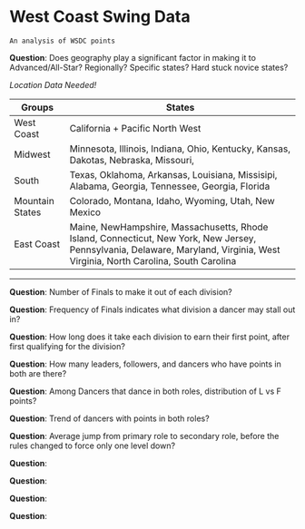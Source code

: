 # West Coast Swing Data

    An analysis of WSDC points

**Question**:
Does geography play a significant factor in making it to Advanced/All-Star?
Regionally? Specific states? Hard stuck novice states?

*Location Data Needed!*

|Groups | States |
|---|---|
| West Coast | California + Pacific North West |
Midwest | Minnesota, Illinois, Indiana, Ohio, Kentucky, Kansas, Dakotas, Nebraska, Missouri,
South | Texas, Oklahoma, Arkansas, Louisiana, Missisipi, Alabama, Georgia, Tennessee, Georgia, Florida
Mountain States | Colorado, Montana, Idaho, Wyoming, Utah, New Mexico
| East Coast | Maine, NewHampshire, Massachusetts, Rhode Island, Connecticut, New York, New Jersey, Pennsylvania, Delaware, Maryland, Virginia, West Virginia, North Carolina, South Carolina |

---

**Question**: Number of Finals to make it out of each division?

**Question**: Frequency of Finals indicates what division a dancer may stall out in?

**Question**: How long does it take each division to earn their first point, after first qualifying for the division?

**Question**: How many leaders, followers, and dancers who have points in both are there?

**Question**: Among Dancers that dance in both roles, distribution of L vs F points?

**Question**: Trend of dancers with points in both roles?

**Question**: Average jump from primary role to secondary role, before the rules changed to force only one level down?

**Question**:

**Question**:

**Question**:

**Question**:
